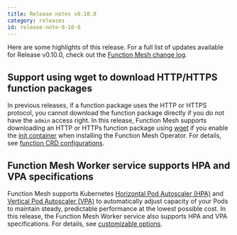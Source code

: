 ```yaml
---
title: Release notes v0.10.0
category: releases
id: release-note-0-10-0
---
```


Here are some highlights of this release. For a full list of updates available for Release v0.10.0, check out the [Function Mesh change log](https://github.com/streamnative/function-mesh/releases/tag/v0.10.0).

## Support using wget to download HTTP/HTTPS function packages

In previous releases, if a function package uses the HTTP or HTTPS protocol, you cannot download the function package directly if you do not have the `admin` access right. In this release, Function Mesh supports downloading an HTTP or HTTPs function package using [wget](https://www.gnu.org/software/wget/) if you enable the [init container](https://kubernetes.io/docs/concepts/workloads/pods/init-containers/) when installing the Function Mesh Operator. For details, see [function CRD configurations](/functions/function-crd.md#packages).

## Function Mesh Worker service supports HPA and VPA specifications

Function Mesh supports Kubernetes [Horizontal Pod Autoscaler (HPA)](https://kubernetes.io/docs/tasks/run-application/horizontal-Pod-autoscale/) and [Vertical Pod Autoscaler (VPA)](https://github.com/kubernetes/autoscaler/tree/master/vertical-pod-autoscaler) to automatically adjust capacity of your Pods to maintain steady, predictable performance at the lowest possible cost. In this release, the Function Mesh Worker service also supports HPA and VPA specifications. For details, see [customizable options](/function-mesh-worker/reference/customizable-option.md).
